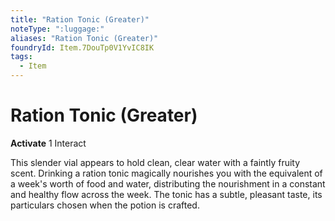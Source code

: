 ```yaml
---
title: "Ration Tonic (Greater)"
noteType: ":luggage:"
aliases: "Ration Tonic (Greater)"
foundryId: Item.7DouTp0V1YvIC8IK
tags:
  - Item
---
```


# Ration Tonic (Greater)

**Activate** 1 Interact

This slender vial appears to hold clean, clear water with a faintly fruity scent. Drinking a ration tonic magically nourishes you with the equivalent of a week's worth of food and water, distributing the nourishment in a constant and healthy flow across the week. The tonic has a subtle, pleasant taste, its particulars chosen when the potion is crafted.
